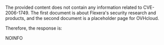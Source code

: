 The provided content does not contain any information related to CVE-2006-1749. The first document is about Flexera's security research and products, and the second document is a placeholder page for OVHcloud.

Therefore, the response is:

NOINFO